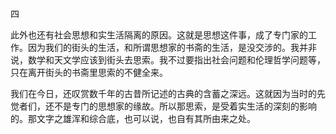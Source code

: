 四

  

此外也还有社会思想和实生活隔离的原因。这就是思想这件事，成了专门家的工作。因为我们的街头的生活，和所谓思想家的书斋的生活，是没交涉的。我并非说，数学和天文学应该到街头去思索。我不过要指出社会问题和伦理哲学问题等，只在离开街头的书斋里思索的不健全来。

我们在今日，还叹赏数千年的古昔所记述的古典的含蓄之深远。这就因为当时的先觉者们，还不是专门的思想家的缘故。所以那思索，是受着实生活的深刻的影响的。那文字之雄浑和综合底，也可以说，也自有其所由来之处。